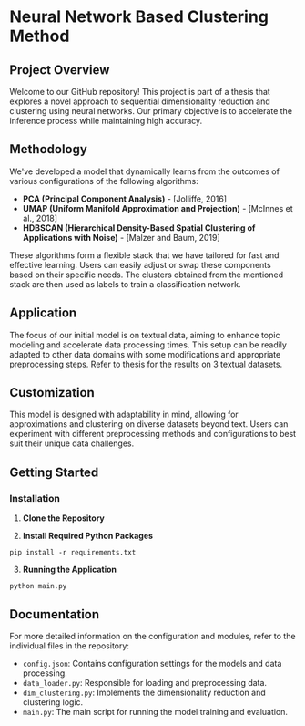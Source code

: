 # Neural Network Based Clustering Method

## Project Overview

Welcome to our GitHub repository! This project is part of a thesis that explores a novel approach to sequential dimensionality reduction and clustering using neural networks. Our primary objective is to accelerate the inference process while maintaining high accuracy.

## Methodology

We've developed a model that dynamically learns from the outcomes of various configurations of the following algorithms:

- **PCA (Principal Component Analysis)** - [Jolliffe, 2016]
- **UMAP (Uniform Manifold Approximation and Projection)** - [McInnes et al., 2018]
- **HDBSCAN (Hierarchical Density-Based Spatial Clustering of Applications with Noise)** - [Malzer and Baum, 2019]

These algorithms form a flexible stack that we have tailored for fast and effective learning. Users can easily adjust or swap these components based on their specific needs.
The clusters obtained from the mentioned stack are then used as labels to train a classification network. 

## Application

The focus of our initial model is on textual data, aiming to enhance topic modeling and accelerate data processing times. This setup can be readily adapted to other data domains with some modifications and appropriate preprocessing steps.
Refer to thesis for the results on 3 textual datasets.

## Customization

This model is designed with adaptability in mind, allowing for approximations and clustering on diverse datasets beyond text. Users can experiment with different preprocessing methods and configurations to best suit their unique data challenges.

## Getting Started


### Installation
1. **Clone the Repository**

2. **Install Required Python Packages**
  ```
  pip install -r requirements.txt
  ```

3. **Running the Application**
  ```
  python main.py
  ```

## Documentation
For more detailed information on the configuration and modules, refer to the individual files in the repository:
- `config.json`: Contains configuration settings for the models and data processing.
- `data_loader.py`: Responsible for loading and preprocessing data.
- `dim_clustering.py`: Implements the dimensionality reduction and clustering logic.
- `main.py`: The main script for running the model training and evaluation.

